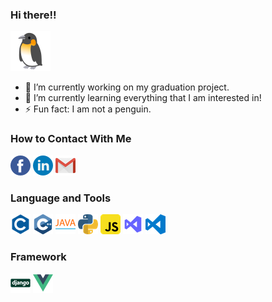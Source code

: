### Hi there!!

![penguin](./icons/penguin.png)

- 🔭 I’m currently working on my graduation project.
- 🌱 I’m currently learning everything that I am interested in!
- ⚡ Fun fact: I am not a penguin.

### How to Contact With Me

[![facebook](./icons/facebook.png)](https://www.facebook.com/profile.php?id=100003377505336)
[![linkedin](./icons/linkedin.png)](https://www.linkedin.com/in/%E4%BD%BE%E9%81%91-%E8%AC%9D-b19855207/)
[![gmail](./icons/gmail.png)](mailto:sky026912@gmail.com)

### Language and Tools

[![c](./icons/c.png)](https://www.cplusplus.com/)
[![cpp](./icons/cpp.png)](https://www.cplusplus.com/)
[![java](./icons/java.png)](https://docs.oracle.com/javase/8/docs/api/)
[![python](./icons/python.png)](https://www.python.org/)
[![javascript](./icons/javascript.png)](https://developer.mozilla.org/zh-TW/docs/Web/JavaScript)
[![vs](./icons/visual-studio.png)](https://visualstudio.microsoft.com/zh-hant/)
[![vscode](./icons/visual-studio-code.png)](https://code.visualstudio.com/)

### Framework

[![django](./icons/django.png)](https://www.djangoproject.com/)
[![vuejs](./icons/vue.png)](https://vuejs.org/)
